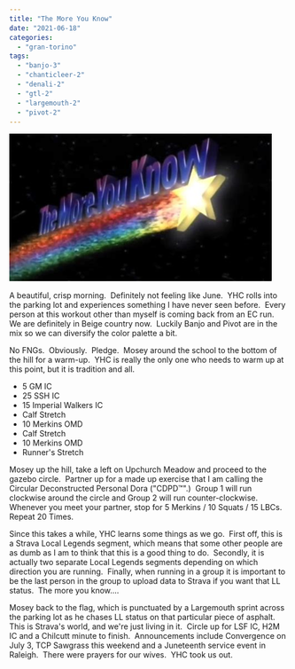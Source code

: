 ```yaml
---
title: "The More You Know"
date: "2021-06-18"
categories: 
  - "gran-torino"
tags: 
  - "banjo-3"
  - "chanticleer-2"
  - "denali-2"
  - "gtl-2"
  - "largemouth-2"
  - "pivot-2"
---
```


![](images/TMYK.jpg)

A beautiful, crisp morning.  Definitely not feeling like June.  YHC rolls into the parking lot and experiences something I have never seen before.  Every person at this workout other than myself is coming back from an EC run.  We are definitely in Beige country now.  Luckily Banjo and Pivot are in the mix so we can diversify the color palette a bit. 

No FNGs.  Obviously.  Pledge.  Mosey around the school to the bottom of the hill for a warm-up.  YHC is really the only one who needs to warm up at this point, but it is tradition and all.

- 5 GM IC
- 25 SSH IC
- 15 Imperial Walkers IC
- Calf Stretch
- 10 Merkins OMD
- Calf Stretch
- 10 Merkins OMD
- Runner's Stretch

Mosey up the hill, take a left on Upchurch Meadow and proceed to the gazebo circle.  Partner up for a made up exercise that I am calling the Circular Deconstructed Personal Dora ("CDPD™".)  Group 1 will run clockwise around the circle and Group 2 will run counter-clockwise.  Whenever you meet your partner, stop for 5 Merkins / 10 Squats / 15 LBCs.  Repeat 20 Times.   

Since this takes a while, YHC learns some things as we go.  First off, this is a Strava Local Legends segment, which means that some other people are as dumb as I am to think that this is a good thing to do.  Secondly, it is actually two separate Local Legends segments depending on which direction you are running.  Finally, when running in a group it is important to be the last person in the group to upload data to Strava if you want that LL status.  The more you know....

Mosey back to the flag, which is punctuated by a Largemouth sprint across the parking lot as he chases LL status on that particular piece of asphalt.  This is Strava's world, and we're just living in it.  Circle up for LSF IC, H2M IC and a Chilcutt minute to finish.  Announcements include Convergence on July 3, TCP Sawgrass this weekend and a Juneteenth service event in Raleigh.  There were prayers for our wives.  YHC took us out.
